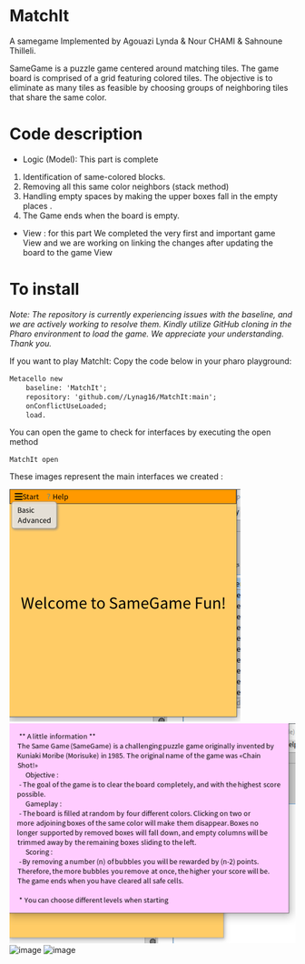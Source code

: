# MatchIt 
A samegame Implemented by Agouazi Lynda & Nour CHAMI & Sahnoune Thilleli.


SameGame is a puzzle game centered around matching tiles. The game board is comprised of a grid featuring colored tiles. 
The objective is to eliminate as many tiles as feasible by choosing groups of neighboring tiles that share the same color.

# Code description 

* Logic (Model): This part is complete

 1. Identification of same-colored blocks.
 2. Removing all this same color neighbors (stack method)
 3. Handling empty spaces by making the upper boxes fall in the empty places .
 4. The Game ends when the board is empty.

* View : for this part We completed the very first and important game View and we are working on linking the changes after updating the board to the game View

# To install
_Note: The repository is currently experiencing issues with the baseline, and we are actively working to resolve them. 
Kindly utilize GitHub cloning in the Pharo environment to load the game. 
We appreciate your understanding. Thank you._

If you want to play MatchIt: Copy the code below in your pharo playground:

```smalltalk
Metacello new
    baseline: 'MatchIt';
    repository: 'github.com//Lynag16/MatchIt:main';
    onConflictUseLoaded;
    load.
```
You can open the game to check for interfaces by executing the open method
```smalltalk
MatchIt open
```
These images represent the main interfaces we created : 

![](images/Screenshot%20(725).png) 
![](images/Screenshot%20(724).png) 
![image](https://github.com/Lynag16/MatchIt/assets/95236950/34797db1-f8d0-4726-8ac6-60c960da47fe)
![image](https://github.com/Lynag16/MatchIt/assets/95236950/bf782394-b0b5-4716-8c45-6aa6d12d035e)



